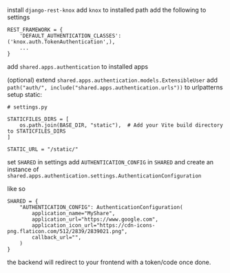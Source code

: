 install `django-rest-knox`
add `knox` to installed path
add the following to settings

```
REST_FRAMEWORK = {
    'DEFAULT_AUTHENTICATION_CLASSES': ('knox.auth.TokenAuthentication',),
    ...
}
```

add `shared.apps.authentication` to installed apps

<!-- TODO: Say why this is optional -->

(optional) extend `shared.apps.authentication.models.ExtensibleUser`
add `path("auth/", include("shared.apps.authentication.urls"))` to urlpatterns
setup static:

```
# settings.py

STATICFILES_DIRS = [
    os.path.join(BASE_DIR, "static"),  # Add your Vite build directory to STATICFILES_DIRS
]

STATIC_URL = "/static/"
```

set `SHARED` in settings
add `AUTHENTICATION_CONFIG` in `SHARED`
and create an instance of `shared.apps.authentication.settings.AuthenticationConfiguration`

like so

```
SHARED = {
    "AUTHENTICATION_CONFIG": AuthenticationConfiguration(
        application_name="MyShare",
        application_url="https://www.google.com",
        application_icon_url="https://cdn-icons-png.flaticon.com/512/2839/2839021.png",
        callback_url="",
    )
}

```

the backend will redirect to your frontend with a token/code once done.
